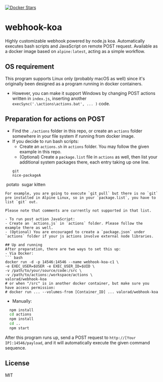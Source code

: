 [![Docker Stars](https://img.shields.io/docker/stars/valorad/webhook-koa.svg?style=flat-square)](https://hub.docker.com/r/valorad/webhook-koa/)

# webhook-koa
Highly customizable webhook powered by node.js koa. Automatically executes bash scripts and JavaScript on remote POST request. Available  as a docker image based on `alpine:latest`, acting as a simple workflow.

## OS requirement
This program supports Linux only (probably macOS as well) since it's originally been designed as a program running in docker containers.
- However, you can make it support Windows by changing POST actions written in `index.js`, inserting another `execSync('.\actions\actions.bat', ... )` code.

## Preparation for actions on POST
- Find the `./actions` folder in this repo, or create an `actions` folder somewhere in your file system if running from docker image.
- If you decide to run bash scripts:
  - Create an `actions.sh` in `actions` folder. You may follow the given example in this repo.
  - (Optional) Create a `package.list` file in `actions` as well, then list your additional system packages there, each entry taking up one line. 
  ```
  git
  nice-packageA
  potato
  sugar
  kitten
  ```
  For example, you are going to execute `git pull` but there is no `git` pre installed in Alpine Linux, so in your `package.list`, you have to list `git` out.
  
  Please note that comments are currently not supported in that list.

- To run post action JavaScript:
  - Create an `actions.js` in `actions` folder. Please follow the example there as well.
  - (Optional) You are encouraged to create a `package.json` under `actions` folder if your js actions involve external node libraries.
  
## Up and running
After preparation, there are two ways to set this up:
- Via Docker: 
``` bash
  docker run -d -p 14546:14546 --name webhook-koa-c1 \
  -e EXEC_USER=$USER -e EXEC_USER_ID=$UID \
  -v /path/to/your/source/code:/src \
  -v /path/to/actions:/workspace/actions \
  valorad/webhook-koa
  # or when "/src" is in another docker container, but make sure you have access permission:
  # docker run ... --volumes-from [Container_ID] ... valorad/webhook-koa
```
- Manually:
``` bash
  npm install
  cd actions
  npm install
  cd ..
  npm start
```



After this program runs up, send a POST request to `http://[Your IP]:14546/payload`, and it will automatically execute the given command sequence.

## License
MIT

